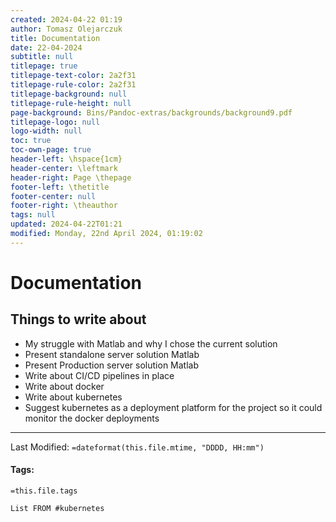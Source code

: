 ```yaml
---
created: 2024-04-22 01:19
author: Tomasz Olejarczuk
title: Documentation
date: 22-04-2024
subtitle: null
titlepage: true
titlepage-text-color: 2a2f31
titlepage-rule-color: 2a2f31
titlepage-background: null
titlepage-rule-height: null
page-background: Bins/Pandoc-extras/backgrounds/background9.pdf
titlepage-logo: null
logo-width: null
toc: true
toc-own-page: true
header-left: \hspace{1cm}
header-center: \leftmark
header-right: Page \thepage
footer-left: \thetitle
footer-center: null
footer-right: \theauthor
tags: null
updated: 2024-04-22T01:21
modified: Monday, 22nd April 2024, 01:19:02
---
```


# Documentation

## Things to write about

* My struggle with Matlab and why I chose the current solution
* Present standalone server solution Matlab
* Present Production server solution Matlab
* Write about CI/CD pipelines in place
* Write about docker
* Write about kubernetes
* Suggest kubernetes as a deployment platform for the project so it could monitor the docker deployments

---

Last Modified: `=dateformat(this.file.mtime, "DDDD, HH:mm")`

#### Tags:

`=this.file.tags`

````dataview
List FROM #kubernetes
````
